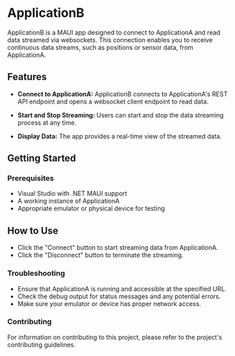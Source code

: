 # ApplicationB

ApplicationB is a MAUI app designed to connect to ApplicationA and read data streamed via websockets. This connection enables you to receive continuous data streams, such as positions or sensor data, from ApplicationA.

## **Features**

* **Connect to ApplicationA:** ApplicationB connects to ApplicationA's REST API endpoint and opens a websocket client endpoint to read data.

* **Start and Stop Streaming:** Users can start and stop the data streaming process at any time.
* **Display Data:** The app provides a real-time view of the streamed data.

## **Getting Started**
### **Prerequisites**

* Visual Studio with .NET MAUI support
* A working instance of ApplicationA
* Appropriate emulator or physical device for testing

## **How to Use**
* Click the "Connect" button to start streaming data from ApplicationA.
* Click the "Disconnect" button to terminate the streaming.

### **Troubleshooting**
* Ensure that ApplicationA is running and accessible at the specified URL.
* Check the debug output for status messages and any potential errors.
* Make sure your emulator or device has proper network access.

### **Contributing**
For information on contributing to this project, please refer to the project's contributing guidelines.


